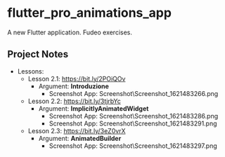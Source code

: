 # flutter_pro_animations_app

A new Flutter application. Fudeo exercises.

## Project Notes

- Lessons:
    - Lesson 2.1: https://bit.ly/2POiQOv
        - Argument: **Introduzione**
            - Screenshot App: Screenshot\Screenshot_1621483266.png
    - Lesson 2.2: https://bit.ly/3tjrbYc
        - Argument: **ImplicitlyAnimatedWidget**
            - Screenshot App: Screenshot\Screenshot_1621483286.png
            - Screenshot App: Screenshot\Screenshot_1621483291.png
    - Lesson 2.3: https://bit.ly/3eZ0vrX
        - Argument: **AnimatedBuilder**
            - Screenshot App: Screenshot\Screenshot_1621483297.png
